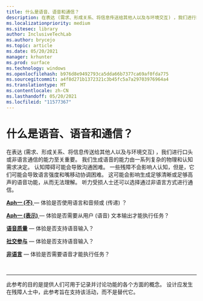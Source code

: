 ```yaml
---
title: 什么是语音、语音和通信？
description: 在表达 (需求、形成关系、将信息传送给其他人以及与环境交互) ，我们进行口头或非语言通信的能力至关重要。
ms.localizationpriority: medium
ms.sitesec: library
author: InclusiveTechLab
ms.author: brycejo
ms.topic: article
ms.date: 05/20/2021
manager: krhunter
ms.prod: surface
ms.technology: windows
ms.openlocfilehash: b976d8e9492793ca5dda66b7377ca69af0fda775
ms.sourcegitcommit: a4f8d271b1372321c3b45fc5a7a29703976964a4
ms.translationtype: MT
ms.contentlocale: zh-CN
ms.lasthandoff: 05/20/2021
ms.locfileid: "11577367"
---
```

# <a name="what-is-voice-speech-and-communication"></a>什么是语音、语音和通信？

在表达 (需求、形成关系、将信息传送给其他人以及与环境交互) ，我们进行口头或非语言通信的能力至关重要。 我们生成语音的能力由一系列复杂的物理和认知需求决定。 认知障碍可能会导致沟通困难。 一些残障不会影响人认知，但是，它们可能会导致语言强度和嘴移动协调困难。 这可能会影响生成足够清晰或足够高声的语音功能，从而无法理解。 听力受损人士还可以选择通过非语言方式进行通信。

**[Aph一 (不) ](voice-speech-communication-aphasia-receptive.md)** &mdash; 体验是否使用语言和音频或 (传递) ？

**[Aph一 (表示) ](voice-speech-communication-aphasia-expressive.md)** &mdash; 体验是否需要从用户 (语音) 文本输出才能执行任务？

**[语音质量](voice-speech-communication-speech-quality.md)** &mdash; 体验是否支持语音输入？

**[社交参与](voice-speech-communication-social-participation.md)** &mdash; 体验是否支持语音输入？

**[非语言](voice-speech-communication-non-verbal.md)** &mdash; 体验是否需要语音才能执行任务？

&nbsp;

[comment]: # (Footer 语句)
___
此参考的目的是提供人们可用于记录并讨论功能的各个方面的概念。 设计应发生在残障人士中，此参考旨在支持该活动，而不是替代它。 